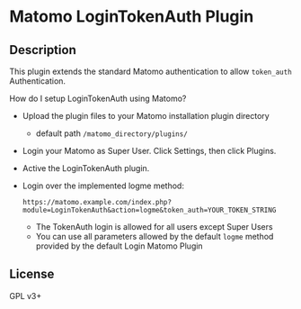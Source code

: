 # Matomo LoginTokenAuth Plugin

## Description

This plugin extends the standard Matomo authentication to allow `token_auth` Authentication.

How do I setup LoginTokenAuth using Matomo?

* Upload the plugin files to your Matomo installation plugin directory
    * default path `/matomo_directory/plugins/`
* Login your Matomo as Super User. Click Settings, then click Plugins.
* Active the LoginTokenAuth plugin.
* Login over the implemented logme method:

    `https://matomo.example.com/index.php?module=LoginTokenAuth&action=logme&token_auth=YOUR_TOKEN_STRING`

    * The TokenAuth login is allowed for all users except Super Users
    * You can use all parameters allowed by the default `logme`
    method provided by the default Login Matomo Plugin

## License

GPL v3+

